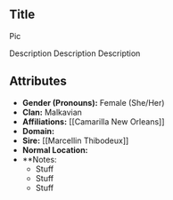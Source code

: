 ## Title

Pic

Description Description Description

## Attributes
*  **Gender (Pronouns):** Female (She/Her)
* **Clan:** Malkavian
* **Affiliations:** [[Camarilla New Orleans]]
* **Domain:** 
* **Sire:** [[Marcellin Thibodeux]]
* **Normal Location:**
* **Notes: 
    - Stuff
    - Stuff
    - Stuff